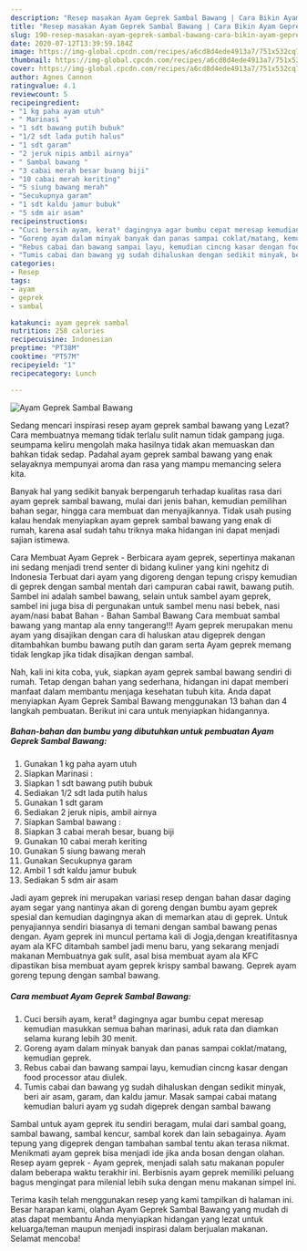 ```yaml
---
description: "Resep masakan Ayam Geprek Sambal Bawang | Cara Bikin Ayam Geprek Sambal Bawang Yang Bikin Ngiler"
title: "Resep masakan Ayam Geprek Sambal Bawang | Cara Bikin Ayam Geprek Sambal Bawang Yang Bikin Ngiler"
slug: 190-resep-masakan-ayam-geprek-sambal-bawang-cara-bikin-ayam-geprek-sambal-bawang-yang-bikin-ngiler
date: 2020-07-12T13:39:59.184Z
image: https://img-global.cpcdn.com/recipes/a6cd8d4ede4913a7/751x532cq70/ayam-geprek-sambal-bawang-foto-resep-utama.jpg
thumbnail: https://img-global.cpcdn.com/recipes/a6cd8d4ede4913a7/751x532cq70/ayam-geprek-sambal-bawang-foto-resep-utama.jpg
cover: https://img-global.cpcdn.com/recipes/a6cd8d4ede4913a7/751x532cq70/ayam-geprek-sambal-bawang-foto-resep-utama.jpg
author: Agnes Cannon
ratingvalue: 4.1
reviewcount: 5
recipeingredient:
- "1 kg paha ayam utuh"
- " Marinasi "
- "1 sdt bawang putih bubuk"
- "1/2 sdt lada putih halus"
- "1 sdt garam"
- "2 jeruk nipis ambil airnya"
- " Sambal bawang "
- "3 cabai merah besar buang biji"
- "10 cabai merah keriting"
- "5 siung bawang merah"
- "Secukupnya garam"
- "1 sdt kaldu jamur bubuk"
- "5 sdm air asam"
recipeinstructions:
- "Cuci bersih ayam, kerat² dagingnya agar bumbu cepat meresap kemudian masukkan semua bahan marinasi, aduk rata dan diamkan selama kurang lebih 30 menit."
- "Goreng ayam dalam minyak banyak dan panas sampai coklat/matang, kemudian geprek."
- "Rebus cabai dan bawang sampai layu, kemudian cincng kasar dengan food processor atau diulek."
- "Tumis cabai dan bawang yg sudah dihaluskan dengan sedikit minyak, beri air asam, garam, dan kaldu jamur. Masak sampai cabai matang kemudian baluri ayam yg sudah digeprek dengan sambal bawang"
categories:
- Resep
tags:
- ayam
- geprek
- sambal

katakunci: ayam geprek sambal 
nutrition: 258 calories
recipecuisine: Indonesian
preptime: "PT38M"
cooktime: "PT57M"
recipeyield: "1"
recipecategory: Lunch

---
```



![Ayam Geprek Sambal Bawang](https://img-global.cpcdn.com/recipes/a6cd8d4ede4913a7/751x532cq70/ayam-geprek-sambal-bawang-foto-resep-utama.jpg)

Sedang mencari inspirasi resep ayam geprek sambal bawang yang Lezat? Cara membuatnya memang tidak terlalu sulit namun tidak gampang juga. seumpama keliru mengolah maka hasilnya tidak akan memuaskan dan bahkan tidak sedap. Padahal ayam geprek sambal bawang yang enak selayaknya mempunyai aroma dan rasa yang mampu memancing selera kita.

Banyak hal yang sedikit banyak berpengaruh terhadap kualitas rasa dari ayam geprek sambal bawang, mulai dari jenis bahan, kemudian pemilihan bahan segar, hingga cara membuat dan menyajikannya. Tidak usah pusing kalau hendak menyiapkan ayam geprek sambal bawang yang enak di rumah, karena asal sudah tahu triknya maka hidangan ini dapat menjadi sajian istimewa.

Cara Membuat Ayam Geprek - Berbicara ayam geprek, sepertinya makanan ini sedang menjadi trend senter di bidang kuliner yang kini ngehitz di Indonesia Terbuat dari ayam yang digoreng dengan tepung crispy kemudian di geprek dengan sambal mentah dari campuran cabai rawit, bawang putih. Sambel ini adalah sambel bawang, selain untuk sambel ayam geprek, sambel ini juga bisa di pergunakan untuk sambel menu nasi bebek, nasi ayam/nasi babat Bahan - Bahan Sambal Bawang Cara membuat sambal bawang yang mantap ala enny tangerang!!! Ayam geprek merupakan menu ayam yang disajikan dengan cara di haluskan atau digeprek dengan ditambahkan bumbu bawang putih dan garam serta Ayam geprek memang tidak lengkap jika tidak disajikan dengan sambal.


Nah, kali ini kita coba, yuk, siapkan ayam geprek sambal bawang sendiri di rumah. Tetap dengan bahan yang sederhana, hidangan ini dapat memberi manfaat dalam membantu menjaga kesehatan tubuh kita. Anda dapat menyiapkan Ayam Geprek Sambal Bawang menggunakan 13 bahan dan 4 langkah pembuatan. Berikut ini cara untuk menyiapkan hidangannya.

<!--inarticleads1-->

##### Bahan-bahan dan bumbu yang dibutuhkan untuk pembuatan Ayam Geprek Sambal Bawang:

1. Gunakan 1 kg paha ayam utuh
1. Siapkan  Marinasi :
1. Siapkan 1 sdt bawang putih bubuk
1. Sediakan 1/2 sdt lada putih halus
1. Gunakan 1 sdt garam
1. Sediakan 2 jeruk nipis, ambil airnya
1. Siapkan  Sambal bawang :
1. Siapkan 3 cabai merah besar, buang biji
1. Gunakan 10 cabai merah keriting
1. Gunakan 5 siung bawang merah
1. Gunakan Secukupnya garam
1. Ambil 1 sdt kaldu jamur bubuk
1. Sediakan 5 sdm air asam


Jadi ayam geprek ini merupakan variasi resep dengan bahan dasar daging ayam segar yang nantinya akan di goreng dengan bumbu ayam geprek spesial dan kemudian dagingnya akan di memarkan atau di geprek. Untuk penyajiannya sendiri biasanya di temani dengan sambal bawang penas dengan. Ayam geprek ini muncul pertama kali di Jogja,dengan kreatifitasnya ayam ala KFC ditambah sambel jadi menu baru, yang sekarang menjadi makanan Membuatnya gak sulit, asal bisa membuat ayam ala KFC dipastikan bisa membuat ayam geprek krispy sambal bawang. Geprek ayam goreng tepung dengan sambal bawang. 

<!--inarticleads2-->

##### Cara membuat Ayam Geprek Sambal Bawang:

1. Cuci bersih ayam, kerat² dagingnya agar bumbu cepat meresap kemudian masukkan semua bahan marinasi, aduk rata dan diamkan selama kurang lebih 30 menit.
1. Goreng ayam dalam minyak banyak dan panas sampai coklat/matang, kemudian geprek.
1. Rebus cabai dan bawang sampai layu, kemudian cincng kasar dengan food processor atau diulek.
1. Tumis cabai dan bawang yg sudah dihaluskan dengan sedikit minyak, beri air asam, garam, dan kaldu jamur. Masak sampai cabai matang kemudian baluri ayam yg sudah digeprek dengan sambal bawang


Sambal untuk ayam geprek itu sendiri beragam, mulai dari sambal goang, sambal bawang, sambal kencur, sambal korek dan lain sebagainya. Ayam tepung yang digeprek dengan tambahan sambal tentu akan terasa nikmat. Menikmati ayam geprek bisa menjadi ide jika anda bosan dengan olahan. Resep ayam geprek - Ayam geprek, menjadi salah satu makanan populer dalam beberapa waktu terakhir ini. Berbisnis ayam geprek memiliki peluang bagus mengingat para milenial lebih suka dengan menu makanan simpel ini. 

Terima kasih telah menggunakan resep yang kami tampilkan di halaman ini. Besar harapan kami, olahan Ayam Geprek Sambal Bawang yang mudah di atas dapat membantu Anda menyiapkan hidangan yang lezat untuk keluarga/teman maupun menjadi inspirasi dalam berjualan makanan. Selamat mencoba!
